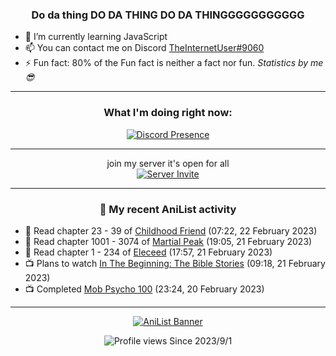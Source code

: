 <div align="center">

### Do da thing DO DA THING DO DA THINGGGGGGGGGGG
</div>

- 🌱 I’m currently learning JavaScript
- 📫 You can contact me on Discord [TheInternetUser#9060](https://discord.com/users/534117072796385300)
- ⚡ Fun fact: 80% of the Fun fact is neither a fact nor fun. _Statistics by me 😎_
<hr>

<div align="center">

### What I'm doing right now:
[![Discord Presence](https://lanyard.cnrad.dev/api/534117072796385300)](https://discord.com/users/534117072796385300)
<hr>

join my server it's open for all <br>
[![Server Invite](https://invidget.switchblade.xyz/bfYgVHxrSs)](https://discord.gg/bfYgVHxrSs)

<hr>
  
### 🌸 My recent AniList activity

</div>

<!-- ANILIST_ACTIVITY:start -->

-   📖 Read chapter 23 - 39 of [Childhood Friend](https://anilist.co/manga/151890) (07:22, 22 February 2023)
-   📖 Read chapter 1001 - 3074 of [Martial Peak](https://anilist.co/manga/104494) (19:05, 21 February 2023)
-   📖 Read chapter 1 - 234 of [Eleceed](https://anilist.co/manga/106929) (17:57, 21 February 2023)
-   📺 Plans to watch [In The Beginning: The Bible Stories](https://anilist.co/anime/2282) (09:18, 21 February 2023)
-   📺 Completed [Mob Psycho 100](https://anilist.co/anime/21507) (23:24, 20 February 2023)

<!-- ANILIST_ACTIVITY:end -->
<hr>

<div align="center">

[![AniList Banner](https://img.anili.st/User/929966)](https://anilist.co/user/TheInternetUser)

![Profile views](https://gpvc.arturio.dev/TheInternetUse7) Since 2023/9/1

</div>
